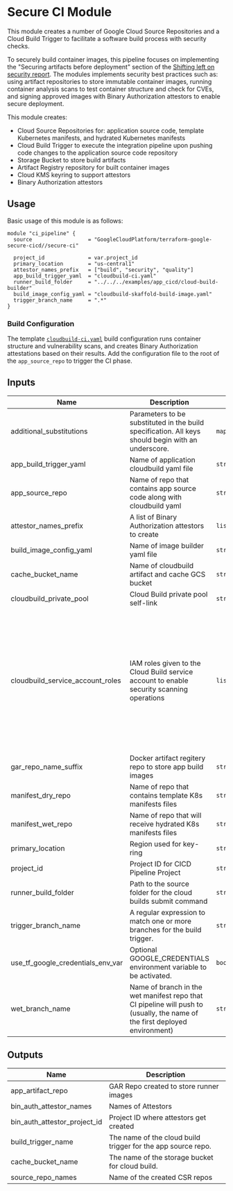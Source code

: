 # Secure CI Module
This module creates a number of Google Cloud Source Repositories and a Cloud Build Trigger to facilitate a software build process with security checks.

To securely build container images, this pipeline focuses on implementing the "Securing artifacts before deployment" section of the [Shifting left on security report](https://cloud.google.com/solutions/shifting-left-on-security). The modules implements security best practices such as: using artifact repositories to store immutable container images, running container analysis scans to test container structure and check for CVEs, and signing approved images with Binary Authorization attestors to enable secure deployment.

This module creates:
* Cloud Source Repositories for: application source code, template Kubernetes manifests, and hydrated Kubernetes manifests
* Cloud Build Trigger to execute the integration pipeline upon pushing code changes to the application source code repository
* Storage Bucket to store build artifacts
* Artifact Registry repository for built container images
* Cloud KMS keyring to support attestors
* Binary Authorization attestors

## Usage
Basic usage of this module is as follows:
```hcl
module "ci_pipeline" {
  source                  = "GoogleCloudPlatform/terraform-google-secure-cicd//secure-ci"

  project_id              = var.project_id
  primary_location        = "us-central1"
  attestor_names_prefix   = ["build", "security", "quality"]
  app_build_trigger_yaml  = "cloudbuild-ci.yaml"
  runner_build_folder     = "../../../examples/app_cicd/cloud-build-builder"
  build_image_config_yaml = "cloudbuild-skaffold-build-image.yaml"
  trigger_branch_name     = ".*"
}
```
### Build Configuration
The template [`cloudbuild-ci.yaml`](../../build/cloudbuild-ci.yaml) build configuration runs container structure and vulnerability scans, and creates Binary Authorization attestations based on their results. Add the configuration file to the root of the `app_source_repo` to trigger the CI phase.


<!-- BEGINNING OF PRE-COMMIT-TERRAFORM DOCS HOOK -->
## Inputs

| Name | Description | Type | Default | Required |
|------|-------------|------|---------|:--------:|
| additional\_substitutions | Parameters to be substituted in the build specification. All keys should begin with an underscore. | `map(string)` | `{}` | no |
| app\_build\_trigger\_yaml | Name of application cloudbuild yaml file | `string` | n/a | yes |
| app\_source\_repo | Name of repo that contains app source code along with cloudbuild yaml | `string` | `"app-source"` | no |
| attestor\_names\_prefix | A list of Binary Authorization attestors to create | `list(string)` | n/a | yes |
| build\_image\_config\_yaml | Name of image builder yaml file | `string` | n/a | yes |
| cache\_bucket\_name | Name of cloudbuild artifact and cache GCS bucket | `string` | `""` | no |
| cloudbuild\_private\_pool | Cloud Build private pool self-link | `string` | `""` | no |
| cloudbuild\_service\_account\_roles | IAM roles given to the Cloud Build service account to enable security scanning operations | `list(string)` | <pre>[<br>  "roles/artifactregistry.admin",<br>  "roles/binaryauthorization.attestorsVerifier",<br>  "roles/cloudbuild.builds.builder",<br>  "roles/cloudkms.cryptoOperator",<br>  "roles/containeranalysis.notes.attacher",<br>  "roles/containeranalysis.notes.occurrences.viewer",<br>  "roles/source.writer",<br>  "roles/storage.admin",<br>  "roles/cloudbuild.workerPoolUser",<br>  "roles/ondemandscanning.admin"<br>]</pre> | no |
| gar\_repo\_name\_suffix | Docker artifact regitery repo to store app build images | `string` | `"app-image-repo"` | no |
| manifest\_dry\_repo | Name of repo that contains template K8s manifests files | `string` | `"app-dry-manifests"` | no |
| manifest\_wet\_repo | Name of repo that will receive hydrated K8s manifests files | `string` | `"app-wet-manifests"` | no |
| primary\_location | Region used for key-ring | `string` | n/a | yes |
| project\_id | Project ID for CICD Pipeline Project | `string` | n/a | yes |
| runner\_build\_folder | Path to the source folder for the cloud builds submit command | `string` | n/a | yes |
| trigger\_branch\_name | A regular expression to match one or more branches for the build trigger. | `string` | n/a | yes |
| use\_tf\_google\_credentials\_env\_var | Optional GOOGLE\_CREDENTIALS environment variable to be activated. | `bool` | `false` | no |
| wet\_branch\_name | Name of branch in the wet manifest repo that CI pipeline will push to (usually, the name of the first deployed environment) | `string` | `"dev"` | no |

## Outputs

| Name | Description |
|------|-------------|
| app\_artifact\_repo | GAR Repo created to store runner images |
| bin\_auth\_attestor\_names | Names of Attestors |
| bin\_auth\_attestor\_project\_id | Project ID where attestors get created |
| build\_trigger\_name | The name of the cloud build trigger for the app source repo. |
| cache\_bucket\_name | The name of the storage bucket for cloud build. |
| source\_repo\_names | Name of the created CSR repos |

<!-- END OF PRE-COMMIT-TERRAFORM DOCS HOOK -->
